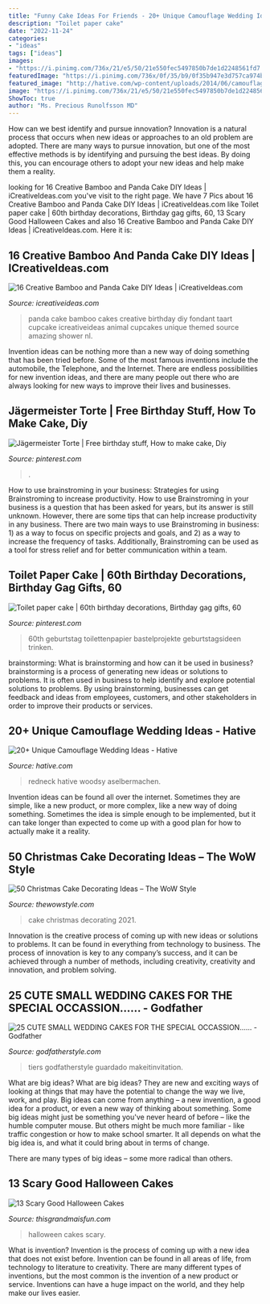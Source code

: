 ```yaml
---
title: "Funny Cake Ideas For Friends - 20+ Unique Camouflage Wedding Ideas"
description: "Toilet paper cake"
date: "2022-11-24"
categories:
- "ideas"
tags: ["ideas"]
images:
- "https://i.pinimg.com/736x/21/e5/50/21e550fec5497850b7de1d2248561fd7.jpg"
featuredImage: "https://i.pinimg.com/736x/0f/35/b9/0f35b947e3d757ca974b102786d24bce.jpg"
featured_image: "http://hative.com/wp-content/uploads/2014/06/camouflage-wedding-ideas/3-camouflage-wedding-dress.jpg"
image: "https://i.pinimg.com/736x/21/e5/50/21e550fec5497850b7de1d2248561fd7.jpg"
ShowToc: true
author: "Ms. Precious Runolfsson MD"
---
```



How can we best identify and pursue innovation?
Innovation is a natural process that occurs when new ideas or approaches to an old problem are adopted. There are many ways to pursue innovation, but one of the most effective methods is by identifying and pursuing the best ideas. By doing this, you can encourage others to adopt your new ideas and help make them a reality.

	

		
looking for 16 Creative Bamboo and Panda Cake DIY Ideas | iCreativeIdeas.com you've visit to the right page. We have 7 Pics about 16 Creative Bamboo and Panda Cake DIY Ideas | iCreativeIdeas.com like Toilet paper cake | 60th birthday decorations, Birthday gag gifts, 60, 13 Scary Good Halloween Cakes and also 16 Creative Bamboo and Panda Cake DIY Ideas | iCreativeIdeas.com. Here it is:
		
    
## 16 Creative Bamboo And Panda Cake DIY Ideas | ICreativeIdeas.com

<img loading=lazy src="http://www.icreativeideas.com/wp-content/uploads/2014/06/panda-cake-5.jpg?ed7071" onerror="this.onerror=null;this.src='https://tse1.mm.bing.net/th?id=OIP.vXuCyMBtrVbddfTthm8N1gHaKw&amp;pid=15.1';" alt="16 Creative Bamboo and Panda Cake DIY Ideas | iCreativeIdeas.com">

_Source: icreativeideas.com_

>panda cake bamboo cakes creative birthday diy fondant taart cupcake icreativeideas animal cupcakes unique themed source amazing shower nl. 

	

Invention ideas can be nothing more than a new way of doing something that has been tried before. Some of the most famous inventions include the automobile, the Telephone, and the Internet. There are endless possibilities for new invention ideas, and there are many people out there who are always looking for new ways to improve their lives and businesses.

    
## Jägermeister Torte | Free Birthday Stuff, How To Make Cake, Diy

<img loading=lazy src="https://i.pinimg.com/736x/21/e5/50/21e550fec5497850b7de1d2248561fd7.jpg" onerror="this.onerror=null;this.src='https://tse3.mm.bing.net/th?id=OIP.uCzYQMt3Jl79wyS6nkCOFAHaJ3&amp;pid=15.1';" alt="Jägermeister Torte | Free birthday stuff, How to make cake, Diy">

_Source: pinterest.com_

>. 

	

How to use brainstroming in your business: Strategies for using Brainstroming to increase productivity.
How to use Brainstroming in your business is a question that has been asked for years, but its answer is still unknown. However, there are some tips that can help increase productivity in any business. 
There are two main ways to use Brainstroming in business: 1) as a way to focus on specific projects and goals, and 2) as a way to increase the frequency of tasks. Additionally, Brainstroming can be used as a tool for stress relief and for better communication within a team.

    
## Toilet Paper Cake | 60th Birthday Decorations, Birthday Gag Gifts, 60

<img loading=lazy src="https://i.pinimg.com/736x/0f/35/b9/0f35b947e3d757ca974b102786d24bce.jpg" onerror="this.onerror=null;this.src='https://tse2.mm.bing.net/th?id=OIP.8fUKiZchYn4xoPwHo1TaOAHaJ3&amp;pid=15.1';" alt="Toilet paper cake | 60th birthday decorations, Birthday gag gifts, 60">

_Source: pinterest.com_

>60th geburtstag toilettenpapier bastelprojekte geburtstagsideen trinken. 

	

brainstorming: What is brainstorming and how can it be used in business?
brainstorming is a process of generating new ideas or solutions to problems. It is often used in business to help identify and explore potential solutions to problems. By using brainstorming, businesses can get feedback and ideas from employees, customers, and other stakeholders in order to improve their products or services.

    
## 20+ Unique Camouflage Wedding Ideas - Hative

<img loading=lazy src="http://hative.com/wp-content/uploads/2014/06/camouflage-wedding-ideas/3-camouflage-wedding-dress.jpg" onerror="this.onerror=null;this.src='https://tse1.mm.bing.net/th?id=OIP.hTpEcNAftSVr6QVZdrmEoQHaJ4&amp;pid=15.1';" alt="20+ Unique Camouflage Wedding Ideas - Hative">

_Source: hative.com_

>redneck hative woodsy aselbermachen. 

	

Invention ideas can be found all over the internet. Sometimes they are simple, like a new product, or more complex, like a new way of doing something. Sometimes the idea is simple enough to be implemented, but it can take longer than expected to come up with a good plan for how to actually make it a reality.

    
## 50 Christmas Cake Decorating Ideas – The WoW Style

<img loading=lazy src="http://thewowstyle.com/wp-content/uploads/2014/11/2021.jpg" onerror="this.onerror=null;this.src='https://tse1.mm.bing.net/th?id=OIP.uueR8IBBPhKKsi4IqhxxwAHaLJ&amp;pid=15.1';" alt="50 Christmas Cake Decorating Ideas – The WoW Style">

_Source: thewowstyle.com_

>cake christmas decorating 2021. 

	

Innovation is the creative process of coming up with new ideas or solutions to problems. It can be found in everything from technology to business. The process of innovation is key to any company’s success, and it can be achieved through a number of methods, including creativity, creativity and innovation, and problem solving.

    
## 25 CUTE SMALL WEDDING CAKES FOR THE SPECIAL OCCASSION...... - Godfather

<img loading=lazy src="http://godfatherstyle.com/wp-content/uploads/2016/01/small-wedding-cakes-two-tier.-768x1152.jpg" onerror="this.onerror=null;this.src='https://tse2.mm.bing.net/th?id=OIP.qN_74HmUNeSlXv8zVHrpaAHaLH&amp;pid=15.1';" alt="25 CUTE SMALL WEDDING CAKES FOR THE SPECIAL OCCASSION...... - Godfather">

_Source: godfatherstyle.com_

>tiers godfatherstyle guardado makeitinvitation. 

	

What are big ideas?
What are big ideas? They are new and exciting ways of looking at things that may have the potential to change the way we live, work, and play. Big ideas can come from anything – a new invention, a good idea for a product, or even a new way of thinking about something.
Some big ideas might just be something you've never heard of before – like the humble computer mouse. But others might be much more familiar - like traffic congestion or how to make school smarter. It all depends on what the big idea is, and what it could bring about in terms of change.

There are many types of big ideas – some more radical than others.

    
## 13 Scary Good Halloween Cakes

<img loading=lazy src="https://www.thisgrandmaisfun.com/wp-content/uploads/2016/10/bloodycake2_sayitwithcake-768x1024-750x1000.jpg" onerror="this.onerror=null;this.src='https://tse1.mm.bing.net/th?id=OIP.x5U0zJVqZjGdy-hTkYrr2QHaJ4&amp;pid=15.1';" alt="13 Scary Good Halloween Cakes">

_Source: thisgrandmaisfun.com_

>halloween cakes scary. 

	

What is invention?
Invention is the process of coming up with a new idea that does not exist before. Invention can be found in all areas of life, from technology to literature to creativity. There are many different types of inventions, but the most common is the invention of a new product or service. Inventions can have a huge impact on the world, and they help make our lives easier.

